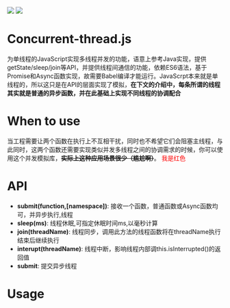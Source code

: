 ![](https://img.shields.io/badge/syntax-ES6-blue)
![](https://img.shields.io/badge/release-1.0.0-brightgreen)
# Concurrent-thread.js
为单线程的JavaScript实现多线程并发的功能，语意上参考Java实现，提供getState/sleep/join等API，并提供线程间通信的功能，依赖ES6语法，基于Promise和Async函数实现，故需要Babel编译才能运行。JavaScrpt本来就是单线程的，所以这只是在API的层面实现了模拟，**在下文的介绍中，每条所谓的线程其实就是普通的异步函数，并在此基础上实现不同线程的协调配合**

# When to use
当工程需要让两个函数在执行上不互相干扰，同时也不希望它们会阻塞主线程，与此同时，这两个函数还需要实现类似并发多线程之间的协调需求的时候，你可以使用这个并发模拟库，~~**实际上这种应用场景很少（尴尬啊）**~~。
<font color=red>我是红色</font>

# API
+ **submit(function,[namespace])**: 接收一个函数，普通函数或Async函数均可，并异步执行,线程
+ **sleep(ms)**: 线程休眠,可指定休眠时间ms,以毫秒计算
+ **join(threadName)**: 线程同步，调用此方法的线程函数将在threadName执行结束后继续执行
+ **interupt(threadName)**: 线程中断，影响线程内部调this.isInterrupted()的返回值
+ **submit**: 提交异步线程
# Usage
